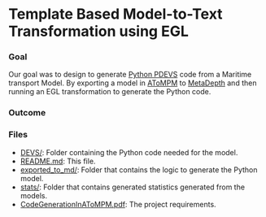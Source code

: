 # Template Based Model-to-Text Transformation using EGL

### Goal
Our goal was to design to generate [Python PDEVS](https://msdl.uantwerpen.be/documentation/PythonPDEVS/) code from a Maritime transport Model. By exporting a model in [AToMPM](https://atompm.github.io) to [MetaDepth](http://metadepth.org) and then running an EGL transformation to generate the Python code.

### Outcome

### Files
- [DEVS/](/Model2TextTransformation/DEVS/): Folder containing the Python code needed for the model.
- [README.md](/Model2TextTransformation/README.md): This file.
- [exported_to_md/](/Model2TextTransformation/exported_to_md/): Folder that contains the logic to generate the Python model.
- [stats/](/Model2TextTransformation/stats/): Folder that contains generated statistics generated from the models.
- [CodeGenerationInAToMPM.pdf](/Model2TextTransformation/CodeGenerationInAToMPM.pdf): The project requirements.